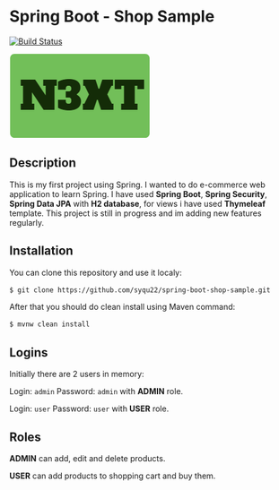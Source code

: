 # Spring Boot - Shop Sample
[![Build Status](https://travis-ci.org/syqu22/spring-shop-demo.svg?branch=master)](https://travis-ci.org/syqu22/spring-shop-demo)

![](src/main/resources/static/images/brand.png) 

## Description

This is my first project using Spring. I wanted to do e-commerce web application to learn Spring. I have used **Spring Boot**, **Spring Security**, **Spring Data JPA** with **H2 database**, for views i have used **Thymeleaf** template. This project is still in progress and im adding new features regularly.

## Installation

You can clone this repository and use it localy:
```sh
$ git clone https://github.com/syqu22/spring-boot-shop-sample.git
```
After that you should do clean install using Maven command:
```sh
$ mvnw clean install
```

## Logins

Initially there are 2 users in memory:

Login: ```admin``` Password: ```admin``` with **ADMIN** role.

Login: ```user``` Password: ```user``` with **USER** role.

## Roles

**ADMIN** can add, edit and delete products.

**USER** can add products to shopping cart and buy them.

